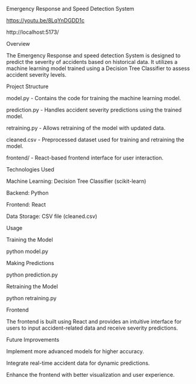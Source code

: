 Emergency Response and Speed Detection System

https://youtu.be/8LqYnDGDD1c

http://localhost:5173/

Overview

The Emergency Response and speed detection System is designed to predict the severity of accidents based on historical data. It utilizes a machine learning model trained using a Decision Tree Classifier to assess accident severity levels.

Project Structure

model.py - Contains the code for training the machine learning model.

prediction.py - Handles accident severity predictions using the trained model.

retraining.py - Allows retraining of the model with updated data.

cleaned.csv - Preprocessed dataset used for training and retraining the model.

frontend/ - React-based frontend interface for user interaction.

Technologies Used

Machine Learning: Decision Tree Classifier (scikit-learn)

Backend: Python

Frontend: React

Data Storage: CSV file (cleaned.csv)

Usage

Training the Model

python model.py

Making Predictions

python prediction.py

Retraining the Model

python retraining.py

Frontend

The frontend is built using React and provides an intuitive interface for users to input accident-related data and receive severity predictions.

Future Improvements

Implement more advanced models for higher accuracy.

Integrate real-time accident data for dynamic predictions.

Enhance the frontend with better visualization and user experience.


